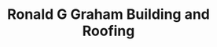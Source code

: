 ---
title: "Ronald G Graham Building and Roofing"
url: /edinburgh/ronald-g-graham-building-and-roofing/
shop: Baustoffe
---